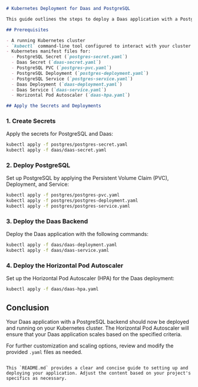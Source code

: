 ```markdown
# Kubernetes Deployment for Daas and PostgreSQL

This guide outlines the steps to deploy a Daas application with a PostgreSQL database on a Kubernetes cluster. The deployment includes setting up secrets, persistent volume claims, deployments, services, and a Horizontal Pod Autoscaler (HPA).

## Prerequisites

- A running Kubernetes cluster
- `kubectl` command-line tool configured to interact with your cluster
- Kubernetes manifest files for:
  - PostgreSQL Secret (`postgres-secret.yaml`)
  - Daas Secret (`daas-secret.yaml`)
  - PostgreSQL PVC (`postgres-pvc.yaml`)
  - PostgreSQL Deployment (`postgres-deployment.yaml`)
  - PostgreSQL Service (`postgres-service.yaml`)
  - Daas Deployment (`daas-deployment.yaml`)
  - Daas Service (`daas-service.yaml`)
  - Horizontal Pod Autoscaler (`daas-hpa.yaml`)

## Apply the Secrets and Deployments
```

### 1. Create Secrets

Apply the secrets for PostgreSQL and Daas:

```bash
kubectl apply -f postgres/postgres-secret.yaml
kubectl apply -f daas/daas-secret.yaml
```

### 2. Deploy PostgreSQL

Set up PostgreSQL by applying the Persistent Volume Claim (PVC), Deployment, and Service:

```bash
kubectl apply -f postgres/postgres-pvc.yaml
kubectl apply -f postgres/postgres-deployment.yaml
kubectl apply -f postgres/postgres-service.yaml
```

### 3. Deploy the Daas Backend

Deploy the Daas application with the following commands:

```bash
kubectl apply -f daas/daas-deployment.yaml
kubectl apply -f daas/daas-service.yaml
```

### 4. Deploy the Horizontal Pod Autoscaler

Set up the Horizontal Pod Autoscaler (HPA) for the Daas deployment:

```bash
kubectl apply -f daas/daas-hpa.yaml
```

## Conclusion

Your Daas application with a PostgreSQL backend should now be deployed and running on your Kubernetes cluster. The Horizontal Pod Autoscaler will ensure that your Daas application scales based on the specified criteria.

For further customization and scaling options, review and modify the provided `.yaml` files as needed.

```

This `README.md` provides a clear and concise guide to setting up and deploying your application. Adjust the content based on your project's specifics as necessary.
```
